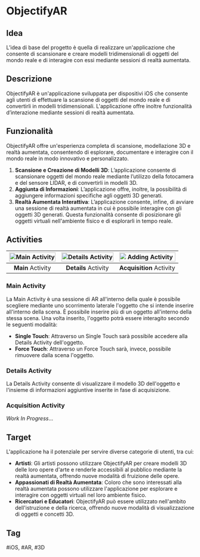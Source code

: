 # ObjectifyAR

## Idea

L’idea di base del progetto è quella di realizzare un'applicazione che consente di scansionare e creare modelli tridimensionali di oggetti del mondo reale e di interagire con essi mediante sessioni di realtà aumentata.

## Descrizione

ObjectifyAR è un'applicazione sviluppata per dispositivi iOS che consente agli utenti di effettuare la scansione di oggetti del mondo reale e di convertirli in modelli tridimensionali. L'applicazione offre inoltre funzionalità d’interazione mediante sessioni di realtà aumentata.

## Funzionalità

ObjectifyAR offre un'esperienza completa di scansione, modellazione 3D e realtà aumentata, consentendo di esplorare, documentare e interagire con il mondo reale in modo innovativo e personalizzato.

1. **Scansione e Creazione di Modelli 3D**: L’applicazione consente di scansionare oggetti del mondo reale mediante l’utilizzo della fotocamera e del sensore LIDAR, e di convertirli in modelli 3D. 
2. **Aggiunta di Informazioni**: L’applicazione offre, inoltre, la possibilità di aggiungere informazioni specifiche agli oggetti 3D generati.
3. **Realtà Aumentata Interattiva**: L’applicazione consente, infine, di avviare una sessione di realtà aumentata in cui è possibile interagire con gli oggetti 3D generati. Questa funzionalità consente di posizionare gli oggetti virtuali nell'ambiente fisico e di esplorarli in tempo reale.

## Activities

 <img width="100%" alt="Main Activity" src="https://github.com/fasoxy-it/ObjectifyAR-RealtaVirtuale-iOS/assets/58709856/a3ebd69c-d441-48d6-b1f9-39b32897b38e"> | <img width="100%" alt="Details Activity" src="https://github.com/fasoxy-it/ObjectifyAR-RealtaVirtuale-iOS/assets/58709856/4f7afd6e-4311-4267-9b79-62e1bd2ef961"> | <img width="100%" alt="Adding Activity" src="https://github.com/fasoxy-it/ObjectifyAR-RealtaVirtuale-iOS/assets/58709856/8ea433d9-bb49-455d-9c2a-6219e6c4f491">
:-------------------------:|:-------------------------:|:-------------------------:
**Main** Activity | **Details** Activity | **Acquisition** Activity

### Main Activity

La Main Activity è una sessione di AR all'interno della quale è possibile scegliere mediante uno scorrimento laterale l'oggetto che si intende inserire all'interno della scena. È possibile inserire più di un oggetto all'interno della stessa scena. Una volta inserito, l'oggetto potrà essere interagito secondo le seguenti modalità:

* **Single Touch**: Attraverso un Single Touch sarà possibile accedere alla Details Activity dell'oggetto.
* **Force Touch**: Attraverso un Force Touch sarà, invece, possibile rimuovere dalla scena l'oggetto.

### Details Activity

La Details Activity consente di visualizzare il modello 3D dell'oggetto e l'insieme di informazioni aggiuntive inserite in fase di acquisizione.

### Acquisition Activity

_Work In Progress_...

## Target

L'applicazione ha il potenziale per servire diverse categorie di utenti, tra cui:

* **Artisti**: Gli artisti possono utilizzare ObjectifyAR per creare modelli 3D delle loro opere d'arte e renderle accessibili al pubblico mediante la realtà aumentata, offrendo nuove modalità di fruizione delle opere.
* **Appassionati di Realtà Aumentata**: Coloro che sono interessati alla realtà aumentata possono utilizzare l'applicazione per esplorare e interagire con oggetti virtuali nel loro ambiente fisico.
* **Ricercatori e Educatori**: ObjectifyAR può essere utilizzato nell'ambito dell'istruzione e della ricerca, offrendo nuove modalità di visualizzazione di oggetti e concetti 3D.

## Tag

#iOS, #AR, #3D
